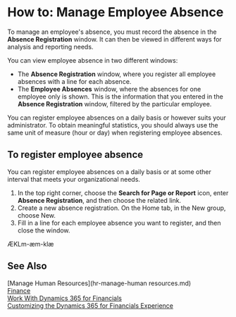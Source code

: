 <properties
                pageTitle="Manage Human Resources| Financials"
                description="Describes how to record employees' absence and analyze absence statistics."
                services="project-madeira"
                documentationCenter=""
                authors="SorenGP"
/>
<tags
    ms.service="project-madeira"
    ms.topic="article"
    ms.devlang="na"
    ms.tgt_pltfrm="na"
    ms.workload="na"
    ms.date="12/06/2016"
    ms.author="SorenGP" />

# How to: Manage Employee Absence
To manage an employee's absence, you must record the absence in the **Absence Registration** window. It can then be viewed in different ways for analysis and reporting needs.

You can view employee absence in two different windows:

- The **Absence Registration** window, where you register all employee absences with a line for each absence.
- The **Employee Absences** window, where the absences for one employee only is shown. This is the information that you entered in the **Absence Registration** window, filtered by the particular employee.

You can register employee absences on a daily basis or however suits your administrator. To obtain meaningful statistics, you should always use the same unit of measure (hour or day) when registering employee absences.

## To register employee absence
You can register employee absences on a daily basis or at some other interval that meets your organizational needs.

1. In the top right corner, choose the **Search for Page or Report** icon, enter **Absence Registration**, and then choose the related link.
2. Create a new absence registration. On the Home tab, in the New group, choose New.
3. Fill in a line for each employee absence you want to register, and then close the window.

ÆKLm-æm-klæ

## See Also
[Manage Human Resources](hr-manage-human resources.md)  
[Finance](finance.md)  
[Work With Dynamics 365 for Financials](ui-work-product.md)  
[Customizing the Dynamics 365 for Financials Experience](ui-experiences.md) 